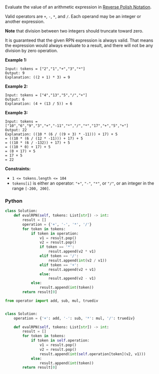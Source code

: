Evaluate the value of an arithmetic expression in  [Reverse Polish Notation](http://en.wikipedia.org/wiki/Reverse_Polish_notation).

Valid operators are  `+`,  `-`,  `*`, and  `/`. Each operand may be an integer or another expression.

**Note**  that division between two integers should truncate toward zero.

It is guaranteed that the given RPN expression is always valid. That means the expression would always evaluate to a result, and there will not be any division by zero operation.

**Example 1:**
```
Input: tokens = ["2","1","+","3","*"]
Output: 9
Explanation: ((2 + 1) * 3) = 9
```

**Example 2:**
```
Input: tokens = ["4","13","5","/","+"]
Output: 6
Explanation: (4 + (13 / 5)) = 6
```

**Example 3:**
```
Input: tokens = ["10","6","9","3","+","-11","*","/","*","17","+","5","+"]
Output: 22
Explanation: ((10 * (6 / ((9 + 3) * -11))) + 17) + 5
= ((10 * (6 / (12 * -11))) + 17) + 5
= ((10 * (6 / -132)) + 17) + 5
= ((10 * 0) + 17) + 5
= (0 + 17) + 5
= 17 + 5
= 22
```

**Constraints:**

-   `1 <= tokens.length <= 104`
-   `tokens[i]`  is either an operator:  `"+"`,  `"-"`,  `"*"`, or  `"/"`, or an integer in the range  `[-200, 200]`.


### Python
```python
class Solution:
    def evalRPN(self, tokens: List[str]) -> int:
        result = []
        operation = {'+', '-', '*', '/'}
        for token in tokens:
            if token in operation:
                v1 = result.pop()
                v2 = result.pop()
                if token == '*':
                    result.append(v2 * v1)
                elif token == '/':
                    result.append(int(v2 / v1))
                elif token == '+':
                    result.append(v2 + v1)
                else:
                    result.append(v2 - v1)
            else:
                result.append(int(token))
        return result[0]
```

```python
from operator import add, sub, mul, truediv


class Solution:
    operation = {'+': add, '-': sub, '*': mul, '/': truediv}

    def evalRPN(self, tokens: List[str]) -> int:
        result = []
        for token in tokens:
            if token in self.operation:
                v1 = result.pop()
                v2 = result.pop()
                result.append(int(self.operation[token](v2, v1)))
            else:
                result.append(int(token))
        return result[0]
```